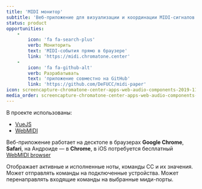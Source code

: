 ```yaml
---
title: 'MIDI монитор'
subtitle: 'Веб-приложение для визуализации и координации MIDI-сигналов'
status: product
opportunities:
    -
        icon: 'fa fa-search-plus'
        verb: Мониторить
        text: 'MIDI-события прямо в браузере'
        link: 'https://midi.chromatone.center'
    -
        icon: 'fa fa-github-alt'
        verb: Разрабатывать
        text: 'приложение совместно на GitHub'
        link: 'https://github.com/DeFUCC/midi-paper'
icon: screencapture-chromatone-center-apps-web-audio-components-2019-11-21-20_18_36.png
media_order: screencapture-chromatone-center-apps-web-audio-components-2019-11-21-20_18_36.png
---
```


В проекте использованы:
- [VueJS](https://vuejs.org)
- [WebMIDI](https://djipco.github.io/webmidi/latest/classes/WebMidi.html)

Веб-приложение работает на десктопе в браузерах **Google Chrome**, **Safari**, на Андроиде — в **Chrome**, в iOS потребуется бесплатный [WebMIDI browser](https://apps.apple.com/us/app/web-midi-browser/id953846217)

Отображает активные и исполненные ноты, команды CC и их значения. Может отправлять команды на подключенные устройства. Может перенаправлять входящие команды на выбранные миди-порты.
